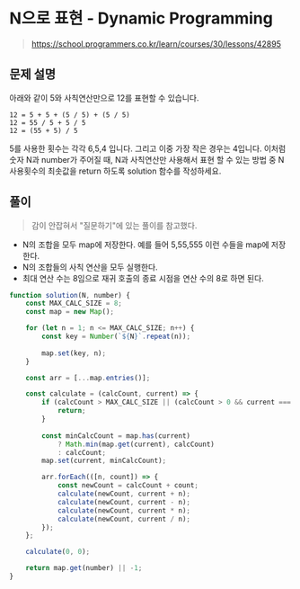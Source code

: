 # N으로 표현 - Dynamic Programming
> https://school.programmers.co.kr/learn/courses/30/lessons/42895

## 문제 설명
아래와 같이 5와 사칙연산만으로 12를 표현할 수 있습니다.

```
12 = 5 + 5 + (5 / 5) + (5 / 5)
12 = 55 / 5 + 5 / 5
12 = (55 + 5) / 5
```

5를 사용한 횟수는 각각 6,5,4 입니다. 그리고 이중 가장 작은 경우는 4입니다.
이처럼 숫자 N과 number가 주어질 때, N과 사칙연산만 사용해서 표현 할 수 있는 방법 중 N 사용횟수의 최솟값을 return 하도록 solution 함수를 작성하세요.

## 풀이
> 감이 안잡혀서 "질문하기"에 있는 풀이를 참고했다.

- N의 조합을 모두 map에 저장한다. 예를 들어 5,55,555 이런 수들을 map에 저장한다.
- N의 조합들의 사칙 연산을 모두 실행한다.
- 최대 연산 수는 8임으로 재귀 호출의 종료 시점을 연산 수의 8로 하면 된다.

```js
function solution(N, number) {
    const MAX_CALC_SIZE = 8;
    const map = new Map();

    for (let n = 1; n <= MAX_CALC_SIZE; n++) {
        const key = Number(`${N}`.repeat(n));
        
        map.set(key, n);
    }

    const arr = [...map.entries()];

    const calculate = (calcCount, current) => {
        if (calcCount > MAX_CALC_SIZE || (calcCount > 0 && current === 0)) {
            return;
        }
        
        const minCalcCount = map.has(current)
            ? Math.min(map.get(current), calcCount)
            : calcCount;
        map.set(current, minCalcCount);

        arr.forEach(([n, count]) => {
            const newCount = calcCount + count;
            calculate(newCount, current + n);
            calculate(newCount, current - n);
            calculate(newCount, current * n);
            calculate(newCount, current / n);
        });
    };

    calculate(0, 0);

    return map.get(number) || -1;
}
```
